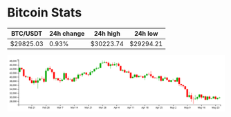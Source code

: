 # Bitcoin Stats

BTC/USDT|24h change|24h high|24h low|
|---|---|---|---|
|$29825.03|0.93%|$30223.74|$29294.21|

<img src="./chart.svg">
